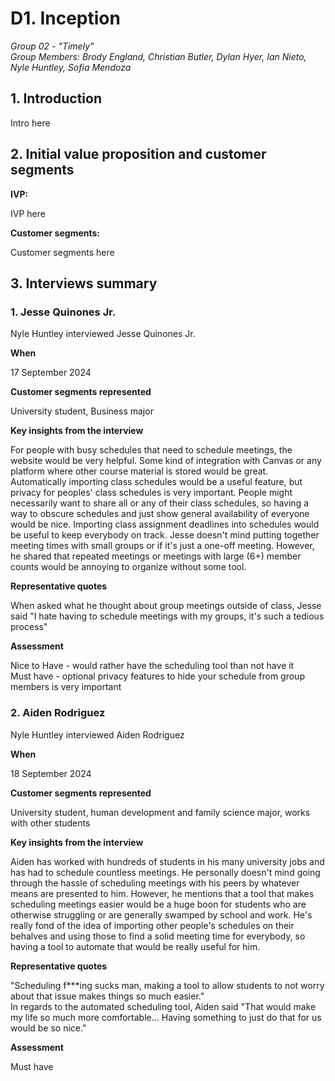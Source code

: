 # D1. Inception

_Group 02 - "Timely"_\
_Group Members: Brody England, Christian Butler, Dylan Hyer, Ian Nieto, Nyle Huntley, Sofia Mendoza_

## 1. Introduction

Intro here

## 2. Initial value proposition and customer segments

**IVP:**

IVP here

**Customer segments:**

Customer segments here

## 3. Interviews summary

### 1. Jesse Quinones Jr.

Nyle Huntley interviewed Jesse Quinones Jr.

**When** 

17 September 2024

**Customer segments represented** 

University student, Business major

**Key insights from the interview**

For people with busy schedules that need to schedule meetings, the website would be very helpful. Some kind of integration with Canvas or any platform where other course material is stored would be great. Automatically importing class schedules would be a useful feature, but privacy for peoples' class schedules is very important. People might necessarily want to share all or any of their class schedules, so having a way to obscure schedules and just show general availability of everyone would be nice. Importing class assignment deadlines into schedules would be useful to keep everybody on track. Jesse doesn't mind putting together meeting times with small groups or if it's just a one-off meeting. However, he shared that repeated meetings or meetings with large (6+) member counts would be annoying to organize without some tool.

**Representative quotes**

When asked what he thought about group meetings outside of class, Jesse said "I hate having to schedule meetings with my groups, it's such a tedious process"

**Assessment**

Nice to Have - would rather have the scheduling tool than not have it\
Must have - optional privacy features to hide your schedule from group members is very important

### 2. Aiden Rodriguez

Nyle Huntley interviewed Aiden Rodriguez

**When** 

18 September 2024

**Customer segments represented** 

University student, human development and family science major, works with other students

**Key insights from the interview**

Aiden has worked with hundreds of students in his many university jobs and has had to schedule countless meetings. He personally doesn't mind going through the hassle of scheduling meetings with his peers by whatever means are presented to him. However, he mentions that a tool that makes scheduling meetings easier would be a huge boon for students who are otherwise struggling or are generally swamped by school and work. He's really fond of the idea of importing other people's schedules on their behalves and using those to find a solid meeting time for everybody, so having a tool to automate that would be really useful for him. 

**Representative quotes**

"Scheduling f***ing sucks man, making a tool to allow students to not worry about that issue makes things so much easier."\
In regards to the automated scheduling tool, Aiden said "That would make my life so much more comfortable... Having something to just do that for us would be so nice."

**Assessment**

Must have
